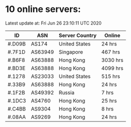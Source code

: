 # 10 online servers:

Latest update at: Fri Jun 26 23:10:11 UTC 2020

| ID | ASN | Server Country | Online |
| -- | --- | -------------- | ------ |
| #.D09B | AS174 | United States | 24 hrs |
| #.7F1D | AS63949 | Singapore | 467 hrs |
| #.B6F8 | AS63888 | Hong Kong | 3030 hrs |
| #.BD3E | AS63888 | Hong Kong | 4099 hrs |
| #.1278 | AS23033 | United States | 515 hrs |
| #.33B9 | AS63888 | Hong Kong | 24 hrs |
| #.1F2B | AS49392 | Russia | 7 hrs |
| #.1DC3 | AS4760 | Hong Kong | 25 hrs |
| #.C4BB | AS9304 | Hong Kong | 8 hrs |
| #.08AA | AS9269 | Hong Kong | 24 hrs |

